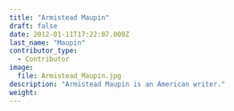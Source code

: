 ```yaml
---
title: "Armistead Maupin"
draft: false
date: 2012-01-11T17:22:07.000Z
last_name: "Maupin"
contributor_type:
  - Contributor
image:
  file: Armistead_Maupin.jpg
description: "Armistead Maupin is an American writer."
weight:
---
```


